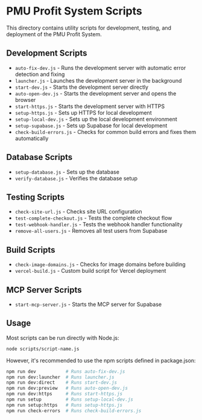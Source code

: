 # PMU Profit System Scripts

This directory contains utility scripts for development, testing, and deployment of the PMU Profit System.

## Development Scripts

- `auto-fix-dev.js` - Runs the development server with automatic error detection and fixing
- `launcher.js` - Launches the development server in the background
- `start-dev.js` - Starts the development server directly
- `auto-open-dev.js` - Starts the development server and opens the browser
- `start-https.js` - Starts the development server with HTTPS
- `setup-https.js` - Sets up HTTPS for local development
- `setup-local-dev.js` - Sets up the local development environment
- `setup-supabase.js` - Sets up Supabase for local development
- `check-build-errors.js` - Checks for common build errors and fixes them automatically

## Database Scripts

- `setup-database.js` - Sets up the database
- `verify-database.js` - Verifies the database setup

## Testing Scripts

- `check-site-url.js` - Checks site URL configuration
- `test-complete-checkout.js` - Tests the complete checkout flow
- `test-webhook-handler.js` - Tests the webhook handler functionality
- `remove-all-users.js` - Removes all test users from Supabase

## Build Scripts

- `check-image-domains.js` - Checks for image domains before building
- `vercel-build.js` - Custom build script for Vercel deployment

## MCP Server Scripts

- `start-mcp-server.js` - Starts the MCP server for Supabase

## Usage

Most scripts can be run directly with Node.js:

```bash
node scripts/script-name.js
```

However, it's recommended to use the npm scripts defined in package.json:

```bash
npm run dev           # Runs auto-fix-dev.js
npm run dev:launcher  # Runs launcher.js
npm run dev:direct    # Runs start-dev.js
npm run dev:preview   # Runs auto-open-dev.js
npm run dev:https     # Runs start-https.js
npm run setup         # Runs setup-local-dev.js
npm run setup:https   # Runs setup-https.js
npm run check-errors  # Runs check-build-errors.js
``` 